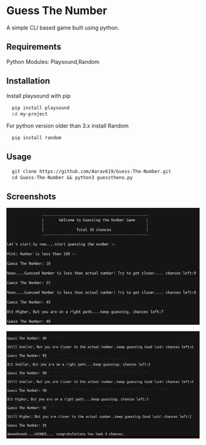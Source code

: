 
# Guess The Number

A simple CLI based game built using python.

## Requirements
Python 
Modules: Playsound,Random
## Installation

Install playsound with pip

```bash
  pip install playsound
  cd my-project
```
For python version older than 3.x install Random

```
  pip install random

```
## Usage

```
  git clone https://github.com/Aarav619/Guess-The-Number.git
  cd Guess-The-Number && python3 guesstheno.py
```


## Screenshots

![Screenshot1](Guess_the_Number/Screenshots/Screenshot-1.png)

![Screenshot2](Guess_the_Number/Screenshots/Screenshot-2.png)




